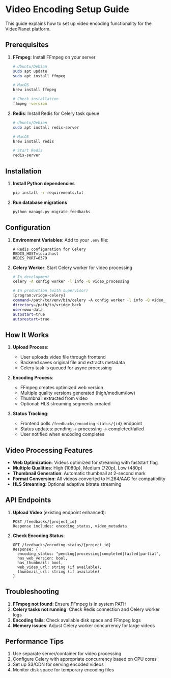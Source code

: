 # Video Encoding Setup Guide

This guide explains how to set up video encoding functionality for the VideoPlanet platform.

## Prerequisites

1. **FFmpeg**: Install FFmpeg on your server
   ```bash
   # Ubuntu/Debian
   sudo apt update
   sudo apt install ffmpeg

   # MacOS
   brew install ffmpeg

   # Check installation
   ffmpeg -version
   ```

2. **Redis**: Install Redis for Celery task queue
   ```bash
   # Ubuntu/Debian
   sudo apt install redis-server

   # MacOS
   brew install redis

   # Start Redis
   redis-server
   ```

## Installation

1. **Install Python dependencies**
   ```bash
   pip install -r requirements.txt
   ```

2. **Run database migrations**
   ```bash
   python manage.py migrate feedbacks
   ```

## Configuration

1. **Environment Variables**: Add to your `.env` file:
   ```
   # Redis configuration for Celery
   REDIS_HOST=localhost
   REDIS_PORT=6379
   ```

2. **Celery Worker**: Start Celery worker for video processing
   ```bash
   # In development
   celery -A config worker -l info -Q video_processing

   # In production (with supervisor)
   [program:vridge-celery]
   command=/path/to/venv/bin/celery -A config worker -l info -Q video_processing
   directory=/path/to/vridge_back
   user=www-data
   autostart=true
   autorestart=true
   ```

## How It Works

1. **Upload Process**:
   - User uploads video file through frontend
   - Backend saves original file and extracts metadata
   - Celery task is queued for async processing

2. **Encoding Process**:
   - FFmpeg creates optimized web version
   - Multiple quality versions generated (high/medium/low)
   - Thumbnail extracted from video
   - Optional: HLS streaming segments created

3. **Status Tracking**:
   - Frontend polls `/feedbacks/encoding-status/{id}` endpoint
   - Status updates: pending → processing → completed/failed
   - User notified when encoding completes

## Video Processing Features

- **Web Optimization**: Videos optimized for streaming with faststart flag
- **Multiple Qualities**: High (1080p), Medium (720p), Low (480p)
- **Thumbnail Generation**: Automatic thumbnail at 2-second mark
- **Format Conversion**: All videos converted to H.264/AAC for compatibility
- **HLS Streaming**: Optional adaptive bitrate streaming

## API Endpoints

1. **Upload Video** (existing endpoint enhanced):
   ```
   POST /feedbacks/{project_id}
   Response includes: encoding_status, video_metadata
   ```

2. **Check Encoding Status**:
   ```
   GET /feedbacks/encoding-status/{project_id}
   Response: {
     encoding_status: "pending|processing|completed|failed|partial",
     has_web_version: bool,
     has_thumbnail: bool,
     web_video_url: string (if available),
     thumbnail_url: string (if available)
   }
   ```

## Troubleshooting

1. **FFmpeg not found**: Ensure FFmpeg is in system PATH
2. **Celery tasks not running**: Check Redis connection and Celery worker logs
3. **Encoding fails**: Check available disk space and FFmpeg logs
4. **Memory issues**: Adjust Celery worker concurrency for large videos

## Performance Tips

1. Use separate server/container for video processing
2. Configure Celery with appropriate concurrency based on CPU cores
3. Set up S3/CDN for serving encoded videos
4. Monitor disk space for temporary encoding files